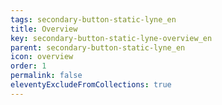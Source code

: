 ```yaml
---
tags: secondary-button-static-lyne_en
title: Overview
key: secondary-button-static-lyne-overview_en
parent: secondary-button-static-lyne_en
icon: overview
order: 1
permalink: false
eleventyExcludeFromCollections: true
---
```



